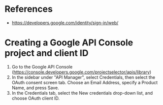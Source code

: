# References

* https://developers.google.com/identity/sign-in/web/

# Creating a Google API Console project and client ID

1. Go to the Google API Console (https://console.developers.google.com/projectselector/apis/library)
2. In the sidebar under "API Manager", select Credentials, then select the OAuth consent screen tab.
Choose an Email Address, specify a Product Name, and press Save.
3. In the Credentials tab, select the New credentials drop-down list, and choose OAuth client ID.
   
